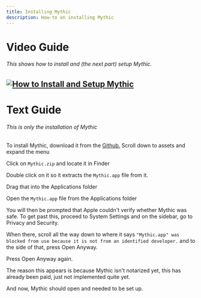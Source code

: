 ```yaml
---
title: Installing Mythic
description: How-to on installing Mythic
---
```

# Video Guide
###### This shows how to install and (the next part) setup Mythic.
[![How to Install and Setup Mythic](https://i.imgur.com/JNuGgyA.png)](http://www.youtube.com/watch?v=8OD3i1V2kIk "How to Install and Setup Mythic")
---
# Text Guide
###### This is only the installation of Mythic
To install Mythic, download it from the [Github.](https://github.com/MythicApp/Mythic/releases)
Scroll down to assets and expand the menu

Click on `Mythic.zip` and locate it in Finder

Double click on it so it extracts the `Mythic.app` file from it.

Drag that into the Applications folder

Open the `Mythic.app` file from the Applications folder

You will then be prompted that Apple couldn't verify whether Mythic was safe. To get past this, proceed to System Settings and on the sidebar, go to Privacy and Security.

When there, scroll all the way down to where it says `"Mythic.app" was blocked from use because it is not from an identified developer.` and to the side of that, press Open Anyway. 

Press Open Anyway again.

The reason this appears is because Mythic isn't notarized yet, this has already been paid, just not implemented quite yet.

And now, Mythic should open and needed to be set up.